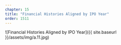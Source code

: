 ```yaml
---
chapter: 15
title: "Financial Histories Aligned by IPO Year"
order: 1511
---
```


![Financial Histories Aligned by IPO Year]({{ site.baseurl }}/assets/img/a.11.jpg)